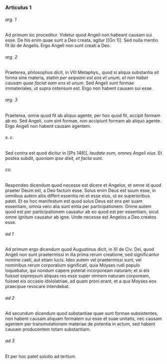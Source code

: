 ### Articulus 1

###### arg. 1
Ad primum sic proceditur. Videtur quod Angeli non habeant causam sui esse. De his enim quae sunt a Deo creata, agitur [[Gn 1]]. Sed nulla mentio fit ibi de Angelis. Ergo Angeli non sunt creati a Deo.

###### arg. 2
Praeterea, philosophus dicit, in VIII Metaphys., quod si aliqua substantia sit forma sine materia, *statim per seipsam est ens et unum, et non habet causam quae faciat eam ens et unum*. Sed Angeli sunt formae immateriales, ut supra ostensum est. Ergo non habent causam sui esse.

###### arg. 3
Praeterea, omne quod fit ab aliquo agente, per hoc quod fit, accipit formam ab eo. Sed Angeli, cum sint formae, non accipiunt formam ab aliquo agente. Ergo Angeli non habent causam agentem.

###### s. c.
Sed contra est quod dicitur in [[Ps 148]], *laudate eum, omnes Angeli eius*. Et postea subdit, *quoniam ipse dixit, et facta sunt*.

###### co.
Respondeo dicendum quod necesse est dicere et Angelos, et omne id quod praeter Deum est, a Deo factum esse. Solus enim Deus est suum esse, in omnibus autem aliis differt essentia rei et esse eius, ut ex superioribus patet. Et ex hoc manifestum est quod solus Deus est ens per suam essentiam, omnia vero alia sunt entia per participationem. Omne autem quod est per participationem causatur ab eo quod est per essentiam, sicut omne ignitum causatur ab igne. Unde necesse est Angelos a Deo creatos esse.

###### ad 1
Ad primum ergo dicendum quod Augustinus dicit, in XI de Civ. Dei, quod Angeli non sunt praetermissi in illa prima rerum creatione, sed significantur nomine caeli, aut etiam lucis. Ideo autem vel praetermissi sunt, vel nominibus rerum corporalium significati, quia Moyses rudi populo loquebatur, qui nondum capere poterat incorpoream naturam; et si eis fuisset expressum aliquas res esse super omnem naturam corpoream, fuisset eis occasio idololatriae, ad quam proni erant, et a qua Moyses eos praecipue revocare intendebat.

###### ad 2
Ad secundum dicendum quod substantiae quae sunt formae subsistentes, non habent causam aliquam formalem sui esse et suae unitatis, nec causam agentem per transmutationem materiae de potentia in actum, sed habent causam producentem totam substantiam.

###### ad 3
Et per hoc patet solutio ad tertium.

